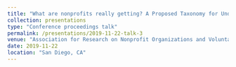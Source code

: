 ```yaml
---
title: "What are nonprofits really getting? A Proposed Taxonomy for Understanding In-Kind Contributions of Goods and Services"
collection: presentations
type: "Conference proceedings talk"
permalink: /presentations/2019-11-22-talk-3
venue: "Association for Research on Nonprofit Organizations and Voluntary Action, Annual Conference"
date: 2019-11-22
location: "San Diego, CA"
---
```

